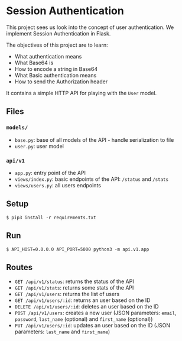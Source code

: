 # Session Authentication

This project sees us look into the concept of user authentication. We implement
Session Authentication in Flask.

The objectives of this project are to learn:

- What authentication means
- What Base64 is
- How to encode a string in Base64
- What Basic authentication means
- How to send the Authorization header

It contains a simple HTTP API for playing with the `User` model.

## Files

### `models/`

- `base.py`: base of all models of the API - handle serialization to file
- `user.py`: user model

### `api/v1`

- `app.py`: entry point of the API
- `views/index.py`: basic endpoints of the API: `/status` and `/stats`
- `views/users.py`: all users endpoints

## Setup

```
$ pip3 install -r requirements.txt
```

## Run

```
$ API_HOST=0.0.0.0 API_PORT=5000 python3 -m api.v1.app
```

## Routes

- `GET /api/v1/status`: returns the status of the API
- `GET /api/v1/stats`: returns some stats of the API
- `GET /api/v1/users`: returns the list of users
- `GET /api/v1/users/:id`: returns an user based on the ID
- `DELETE /api/v1/users/:id`: deletes an user based on the ID
- `POST /api/v1/users`: creates a new user (JSON parameters: `email`,
  `password`, `last_name` (optional) and `first_name` (optional))
- `PUT /api/v1/users/:id`: updates an user based on the ID (JSON parameters:
  `last_name` and `first_name`)
